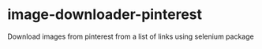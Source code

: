 # image-downloader-pinterest
Download images from pinterest from a list of links using selenium package
